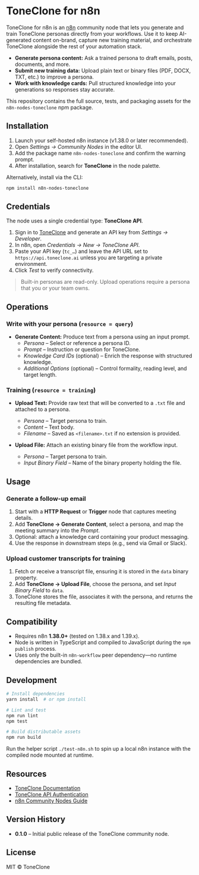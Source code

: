 # ToneClone for n8n

ToneClone for n8n is an [n8n](https://n8n.io/) community node that lets you generate and train ToneClone personas directly from your workflows. Use it to keep AI-generated content on-brand, capture new training material, and orchestrate ToneClone alongside the rest of your automation stack.

- **Generate persona content:** Ask a trained persona to draft emails, posts, documents, and more.
- **Submit new training data:** Upload plain text or binary files (PDF, DOCX, TXT, etc.) to improve a persona.
- **Work with knowledge cards:** Pull structured knowledge into your generations so responses stay accurate.

This repository contains the full source, tests, and packaging assets for the `n8n-nodes-toneclone` npm package.

## Installation

1. Launch your self-hosted n8n instance (v1.38.0 or later recommended).
2. Open *Settings → Community Nodes* in the editor UI.
3. Add the package name `n8n-nodes-toneclone` and confirm the warning prompt.
4. After installation, search for **ToneClone** in the node palette.

Alternatively, install via the CLI:

```bash
npm install n8n-nodes-toneclone
```

## Credentials

The node uses a single credential type: **ToneClone API**.

1. Sign in to [ToneClone](https://toneclone.ai) and generate an API key from *Settings → Developer*.
2. In n8n, open *Credentials → New → ToneClone API*.
3. Paste your API key (`tc_…`) and leave the API URL set to `https://api.toneclone.ai` unless you are targeting a private environment.
4. Click *Test* to verify connectivity.

> Built-in personas are read-only. Upload operations require a persona that you or your team owns.

## Operations

### Write with your persona (`resource = query`)

- **Generate Content:** Produce text from a persona using an input prompt.
  - *Persona* – Select or reference a persona ID.
  - *Prompt* – Instruction or question for ToneClone.
  - *Knowledge Card IDs* (optional) – Enrich the response with structured knowledge.
  - *Additional Options* (optional) – Control formality, reading level, and target length.

### Training (`resource = training`)

- **Upload Text:** Provide raw text that will be converted to a `.txt` file and attached to a persona.
  - *Persona* – Target persona to train.
  - *Content* – Text body.
  - *Filename* – Saved as `<filename>.txt` if no extension is provided.

- **Upload File:** Attach an existing binary file from the workflow input.
  - *Persona* – Target persona to train.
  - *Input Binary Field* – Name of the binary property holding the file.

## Usage

### Generate a follow-up email

1. Start with a **HTTP Request** or **Trigger** node that captures meeting details.
2. Add **ToneClone → Generate Content**, select a persona, and map the meeting summary into the *Prompt*.
3. Optional: attach a knowledge card containing your product messaging.
4. Use the response in downstream steps (e.g., send via Gmail or Slack).

### Upload customer transcripts for training

1. Fetch or receive a transcript file, ensuring it is stored in the `data` binary property.
2. Add **ToneClone → Upload File**, choose the persona, and set *Input Binary Field* to `data`.
3. ToneClone stores the file, associates it with the persona, and returns the resulting file metadata.

## Compatibility

- Requires n8n **1.38.0+** (tested on 1.38.x and 1.39.x).
- Node is written in TypeScript and compiled to JavaScript during the `npm publish` process.
- Uses only the built-in `n8n-workflow` peer dependency—no runtime dependencies are bundled.

## Development

```bash
# Install dependencies
yarn install  # or npm install

# Lint and test
npm run lint
npm test

# Build distributable assets
npm run build
```

Run the helper script `./test-n8n.sh` to spin up a local n8n instance with the compiled node mounted at runtime.

## Resources

- [ToneClone Documentation](https://docs.toneclone.ai/)
- [ToneClone API Authentication](https://docs.toneclone.ai/api/authentication)
- [n8n Community Nodes Guide](https://docs.n8n.io/integrations/#community-nodes)

## Version History

- **0.1.0** – Initial public release of the ToneClone community node.

## License

MIT © ToneClone
